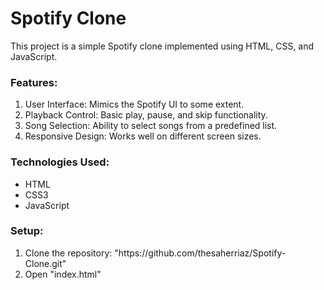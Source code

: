 <h1>Spotify Clone</h1>
<p>This project is a simple Spotify clone implemented using HTML, CSS, and JavaScript.</p>
<h3>Features:</h3>
<ol>
  <li>User Interface: Mimics the Spotify UI to some extent.</li>
  <li>Playback Control: Basic play, pause, and skip functionality.</li>
  <li>Song Selection: Ability to select songs from a predefined list.</li>
  <li>Responsive Design: Works well on different screen sizes.</li>
</ol>

<h3>Technologies Used:</h3>
<ul>
  <li>HTML</li>
  <li>CSS3</li>
  <li>JavaScript</li>
</ul>
<h3>Setup:</h3>
<p>
  <ol>
    <li>Clone the repository: "https://github.com/thesaherriaz/Spotify-Clone.git"</li>
    <li>Open "index.html"</li>
  </ol>
</p>
